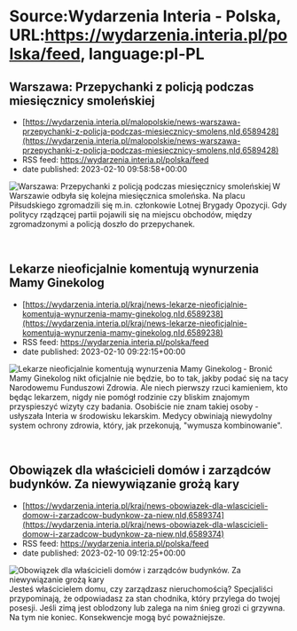 # Source:Wydarzenia Interia - Polska, URL:https://wydarzenia.interia.pl/polska/feed, language:pl-PL

## Warszawa: Przepychanki z policją podczas miesięcznicy smoleńskiej
 - [https://wydarzenia.interia.pl/malopolskie/news-warszawa-przepychanki-z-policja-podczas-miesiecznicy-smolens,nId,6589428](https://wydarzenia.interia.pl/malopolskie/news-warszawa-przepychanki-z-policja-podczas-miesiecznicy-smolens,nId,6589428)
 - RSS feed: https://wydarzenia.interia.pl/polska/feed
 - date published: 2023-02-10 09:58:58+00:00

<p><a href="https://wydarzenia.interia.pl/malopolskie/news-warszawa-przepychanki-z-policja-podczas-miesiecznicy-smolens,nId,6589428"><img align="left" alt="Warszawa: Przepychanki z policją podczas miesięcznicy smoleńskiej" src="https://i.iplsc.com/warszawa-przepychanki-z-policja-podczas-miesiecznicy-smolens/000GQPC3J547OT2V-C321.jpg" /></a>W Warszawie odbyła się kolejna miesięcznica smoleńska. Na placu Piłsudskiego zgromadzili się m.in. członkowie Lotnej Brygady Opozycji. Gdy politycy rządzącej partii pojawili się na miejscu obchodów, między zgromadzonymi a policją doszło do przepychanek.</p><br clear="all" />

## Lekarze nieoficjalnie komentują wynurzenia Mamy Ginekolog
 - [https://wydarzenia.interia.pl/kraj/news-lekarze-nieoficjalnie-komentuja-wynurzenia-mamy-ginekolog,nId,6589238](https://wydarzenia.interia.pl/kraj/news-lekarze-nieoficjalnie-komentuja-wynurzenia-mamy-ginekolog,nId,6589238)
 - RSS feed: https://wydarzenia.interia.pl/polska/feed
 - date published: 2023-02-10 09:22:15+00:00

<p><a href="https://wydarzenia.interia.pl/kraj/news-lekarze-nieoficjalnie-komentuja-wynurzenia-mamy-ginekolog,nId,6589238"><img align="left" alt="Lekarze nieoficjalnie komentują wynurzenia Mamy Ginekolog" src="https://i.iplsc.com/lekarze-nieoficjalnie-komentuja-wynurzenia-mamy-ginekolog/000GQP34DKS9ULGJ-C321.jpg" /></a>- Bronić Mamy Ginekolog nikt oficjalnie nie będzie, bo to tak, jakby podać się na tacy Narodowemu Funduszowi Zdrowia. Ale niech pierwszy rzuci kamieniem, kto będąc lekarzem, nigdy nie pomógł rodzinie czy bliskim znajomym przyspieszyć wizyty czy badania. Osobiście nie znam takiej osoby - usłyszała Interia w środowisku lekarskim. Medycy obwiniają niewydolny system ochrony zdrowia, który, jak przekonują, &quot;wymusza kombinowanie&quot;.</p><br clear="all" />

## Obowiązek dla właścicieli domów i zarządców budynków. Za niewywiązanie grożą kary
 - [https://wydarzenia.interia.pl/kraj/news-obowiazek-dla-wlascicieli-domow-i-zarzadcow-budynkow-za-niew,nId,6589374](https://wydarzenia.interia.pl/kraj/news-obowiazek-dla-wlascicieli-domow-i-zarzadcow-budynkow-za-niew,nId,6589374)
 - RSS feed: https://wydarzenia.interia.pl/polska/feed
 - date published: 2023-02-10 09:12:25+00:00

<p><a href="https://wydarzenia.interia.pl/kraj/news-obowiazek-dla-wlascicieli-domow-i-zarzadcow-budynkow-za-niew,nId,6589374"><img align="left" alt="Obowiązek dla właścicieli domów i zarządców budynków. Za niewywiązanie grożą kary" src="https://i.iplsc.com/obowiazek-dla-wlascicieli-domow-i-zarzadcow-budynkow-za-niew/000GQP1OHVX4P7W0-C321.jpg" /></a>Jesteś właścicielem domu, czy zarządzasz nieruchomością? Specjaliści przypominają, że odpowiadasz za stan chodnika, który przylega do twojej posesji. Jeśli zimą jest oblodzony lub zalega na nim śnieg grozi ci grzywna. Na tym nie koniec. Konsekwencje mogą być poważniejsze. </p><br clear="all" />

